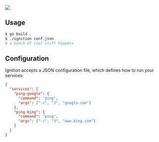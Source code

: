 ![](http://cl.ly/image/3a0k2U2y2B42/ignition-header.png)

## Usage

```bash
$ go build .
$ ./ignition conf.json
# a bunch of cool stuff happens
```

## Configuration

Ignition accepts a JSON configuration file, which defines how to run your
services:

```json
{
  "services": {
    "ping-google": {
      "command": "ping",
      "args": ["-c", "3", "google.com"]
    },
    "ping-bing": {
      "command": "ping",
      "args": ["-c", "3", "www.bing.com"]
    }
  }
}
```

